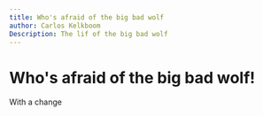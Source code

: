 ```yaml
---
title: Who's afraid of the big bad wolf
author: Carlos Kelkboom
Description: The lif of the big bad wolf
---
```


# Who's afraid of the big bad wolf!

With a change